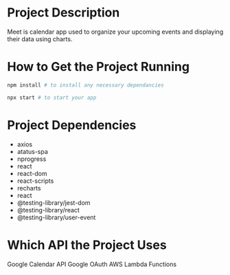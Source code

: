 # Project Description

Meet is calendar app used to organize your upcoming events and displaying their data using charts.

# How to Get the Project Running

```bash
npm install # to install any necessary dependancies
```

```bash
npx start # to start your app
```

# Project Dependencies
- axios
- atatus-spa
- nprogress
- react
- react-dom
- react-scripts
- recharts
- react
- @testing-library/jest-dom
- @testing-library/react
- @testing-library/user-event

# Which API the Project Uses

Google Calendar API
Google OAuth
AWS Lambda Functions
